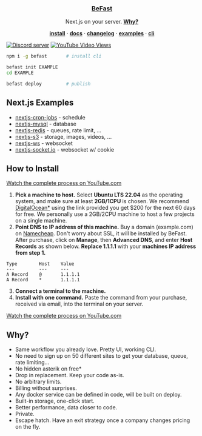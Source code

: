 <p align="center">
    <a href="https://befa.st">
        <!-- <img src="https://assets.vercel.com/image/upload/v1588805858/repositories/vercel/logo.png" height="96"> -->
        <h3 align="center">BeFast</h3>
    </a>
</p>

<p align="center">
   Next.js on your server. <a href="#how-to-install"><strong>Why?</strong></a>
</p>

<p align="center">
  <a href="#how-to-install"><strong>install</strong></a> ·
  <a href="https://befa.st/docs"><strong>docs</strong></a> ·
  <a href="https://befa.st/changelog"><strong>changelog</strong></a> ·
  <a href="#nextjs-examples"><strong>examples</strong></a> ·
  <a href="https://befa.st/docs/cli"><strong>cli</strong></a>
</p>

<a href="https://befa.st/discord"><img src="https://img.shields.io/discord/1221513687291003011?color=5865F2&logo=discord&logoColor=white" alt="Discord server" /></a>
<a href="https://youtube.com/watch?v=dQw4w9WgXcQ"><img alt="YouTube Video Views" src="https://img.shields.io/youtube/views/dQw4w9WgXcQ">
</a>

```sh
npm i -g befast       # install cli

befast init EXAMPLE
cd EXAMPLE

befast deploy         # publish
```

## Next.js Examples

- [nextjs-cron-jobs](https://github.com/michaelwitk/befast/tree/main/examples/nextjs-cron-jobs) - schedule
- [nextjs-mysql](https://github.com/michaelwitk/befast/tree/main/examples/nextjs-mysql) - database
- [nextjs-redis](https://github.com/michaelwitk/befast/tree/main/examples/nextjs-redis) - queues, rate limit, ...
- [nextjs-s3](https://github.com/michaelwitk/befast/tree/main/examples/nextjs-s3) - storage, images, videos, ...
- [nextjs-ws](https://github.com/michaelwitk/befast/tree/main/examples/nextjs-ws) - websocket
- [nextjs-socket.io](https://github.com/michaelwitk/befast/tree/main/examples/nextjs-socket.io) - websocket w/ cookie

## How to Install

[Watch the complete process on YouTube.com](https://youtube.com)

1. **Pick a machine to host.** Select **Ubuntu LTS 22.04** as the operating system, and make sure at least **2GB/1CPU** is chosen. We recommend [DigitalOcean\*](https://cloud.digitalocean.com/droplets/new?i=182186&fleetUuid=05f9d4e2-246a-4157-b38a-9fc6ffa01356&distro=ubuntu&distroImage=ubuntu-22-04-x64&region=sfo3&size=s-1vcpu-2gb-amd) using the link provided you get $200 for the next 60 days for free. We personally use a 2GB/2CPU machine to host a few projects on a single machine.
2. **Point DNS to IP address of this machine.** Buy a domain (example.com) on [Namecheap](https://namecheap.com). Don't worry about SSL, it will be installed by BeFast. After purchase, click on **Manage**, then **Advanced DNS**, and enter **Host Records** as shown below. **Replace 1.1.1.1** with your **machines IP address from step 1.**

```
Type        Host    Value
---         ---     ---
A Record    @       1.1.1.1
A Record    *       1.1.1.1
```

3. **Connect a terminal to the machine.**
4. **Install with one command.** Paste the command from your purchase, received via email, into the terminal on your server.

[Watch the complete process on YouTube.com](https://youtube.com)

## Why?

- Same workflow you already love. Pretty UI, working CLI.
- No need to sign up on 50 different sites to get your database, queue, rate limiting...
- No hidden asterik on free\*
- Drop in replacement. Keep your code as-is.
- No arbitrary limits.
- Billing without surprises.
- Any docker service can be defined in code, will be built on deploy.
- Built-in storage, one-click start.
- Better performance, data closer to code.
- Private.
- Escape hatch. Have an exit strategy once a company changes pricing on the fly.
